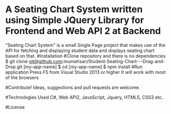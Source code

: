 # A Seating Chart System written using Simple JQuery Library for Frontend and Web API 2 at Backend

"Seating Chart System" is a small Single Page project that makes use of the API for fetching and displaying student data and displays seating chart based on that.
#Installation
#Clone repository and there is no dependencies
        $ git clone git@github.com:mumahsan/Student-Seating-Chart---Drag-and-Drop.git [my-app-name]
        $ cd [my-app-name]
        $ npm install
#Run application
Press F5 from Visual Studio 2013 or higher
It will work with most of the browsers

#Contribute!
Ideas, suggestions and pull requests are welcome.

#Technologies Used
C#, Web API2, JavaScript, Jquery, HTML5, CSS3 etc.

#License
